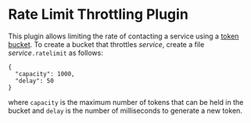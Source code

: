 # Rate Limit Throttling Plugin
This plugin allows limiting the rate of contacting a service using a [token
bucket](https://en.wikipedia.org/wiki/Token_bucket). To create a bucket that
throttles _service_, create a file _service_`.ratelimit` as follows:

    {
      "capacity": 1000,
      "delay": 50
    }

where `capacity` is the maximum number of tokens that can be held in the bucket
and `delay` is the number of milliseconds to generate a new token.

